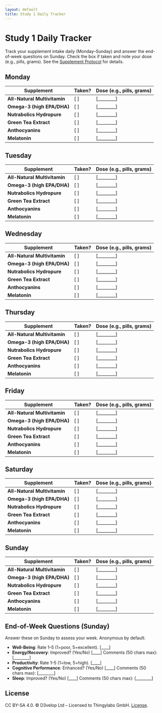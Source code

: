 ```yaml
---
layout: default
title: Study 1 Daily Tracker
---
```


<!-- surveys/s1-daily-tracker.md -->
# Study 1 Daily Tracker

Track your supplement intake daily (Monday–Sunday) and answer the end-of-week questions on Sunday. Check the box if taken and note your dose (e.g., pills, grams). See the [Supplement Protocol](/thingylabs-performance-initiative/docs/s1-supplement-protocol) for details.

## Monday
| Supplement                 | Taken? | Dose (e.g., pills, grams) |
|----------------------------|--------|---------------------------|
| **All-Natural Multivitamin** | [ ]    | [________]                |
| **Omega-3 (high EPA/DHA)**   | [ ]    | [________]                |
| **Nutrabolics Hydropure**    | [ ]    | [________]                |
| **Green Tea Extract**        | [ ]    | [________]                |
| **Anthocyanins**             | [ ]    | [________]                |
| **Melatonin**                | [ ]    | [________]                |

## Tuesday
| Supplement                 | Taken? | Dose (e.g., pills, grams) |
|----------------------------|--------|---------------------------|
| **All-Natural Multivitamin** | [ ]    | [________]                |
| **Omega-3 (high EPA/DHA)**   | [ ]    | [________]                |
| **Nutrabolics Hydropure**    | [ ]    | [________]                |
| **Green Tea Extract**        | [ ]    | [________]                |
| **Anthocyanins**             | [ ]    | [________]                |
| **Melatonin**                | [ ]    | [________]                |

## Wednesday
| Supplement                 | Taken? | Dose (e.g., pills, grams) |
|----------------------------|--------|---------------------------|
| **All-Natural Multivitamin** | [ ]    | [________]                |
| **Omega-3 (high EPA/DHA)**   | [ ]    | [________]                |
| **Nutrabolics Hydropure**    | [ ]    | [________]                |
| **Green Tea Extract**        | [ ]    | [________]                |
| **Anthocyanins**             | [ ]    | [________]                |
| **Melatonin**                | [ ]    | [________]                |

## Thursday
| Supplement                 | Taken? | Dose (e.g., pills, grams) |
|----------------------------|--------|---------------------------|
| **All-Natural Multivitamin** | [ ]    | [________]                |
| **Omega-3 (high EPA/DHA)**   | [ ]    | [________]                |
| **Nutrabolics Hydropure**    | [ ]    | [________]                |
| **Green Tea Extract**        | [ ]    | [________]                |
| **Anthocyanins**             | [ ]    | [________]                |
| **Melatonin**                | [ ]    | [________]                |

## Friday
| Supplement                 | Taken? | Dose (e.g., pills, grams) |
|----------------------------|--------|---------------------------|
| **All-Natural Multivitamin** | [ ]    | [________]                |
| **Omega-3 (high EPA/DHA)**   | [ ]    | [________]                |
| **Nutrabolics Hydropure**    | [ ]    | [________]                |
| **Green Tea Extract**        | [ ]    | [________]                |
| **Anthocyanins**             | [ ]    | [________]                |
| **Melatonin**                | [ ]    | [________]                |

## Saturday
| Supplement                 | Taken? | Dose (e.g., pills, grams) |
|----------------------------|--------|---------------------------|
| **All-Natural Multivitamin** | [ ]    | [________]                |
| **Omega-3 (high EPA/DHA)**   | [ ]    | [________]                |
| **Nutrabolics Hydropure**    | [ ]    | [________]                |
| **Green Tea Extract**        | [ ]    | [________]                |
| **Anthocyanins**             | [ ]    | [________]                |
| **Melatonin**                | [ ]    | [________]                |

## Sunday
| Supplement                 | Taken? | Dose (e.g., pills, grams) |
|----------------------------|--------|---------------------------|
| **All-Natural Multivitamin** | [ ]    | [________]                |
| **Omega-3 (high EPA/DHA)**   | [ ]    | [________]                |
| **Nutrabolics Hydropure**    | [ ]    | [________]                |
| **Green Tea Extract**        | [ ]    | [________]                |
| **Anthocyanins**             | [ ]    | [________]                |
| **Melatonin**                | [ ]    | [________]                |

## End-of-Week Questions (Sunday)
Answer these on Sunday to assess your week. Anonymous by default:

- **Well-Being**: Rate 1–5 (1=poor, 5=excellent). [____]
- **Energy/Recovery**: Improved? (Yes/No) [____] Comments (50 chars max): [________]
- **Productivity**: Rate 1–5 (1=low, 5=high). [____]
- **Cognitive Performance**: Enhanced? (Yes/No) [____] Comments (50 chars max): [________]
- **Sleep**: Improved? (Yes/No) [____] Comments (50 chars max): [________]

## License
CC BY-SA 4.0. © D3velop Ltd – Licensed to Thingylabs GmbH. [License](https://creativecommons.org/licenses/by-sa/4.0/).
